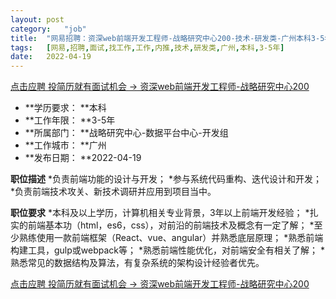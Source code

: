 ```yaml
---
layout:	post
category:	"job"
title:	"网易招聘：资深web前端开发工程师-战略研究中心200-技术-研发类-广州本科3-5年"
tags:	[网易,招聘,面试,找工作,工作,内推,技术,研发类,广州,本科,3-5年]
date:	2022-04-19
---
```


[点击应聘 投简历就有面试机会 -> 资深web前端开发工程师-战略研究中心200](http://mobile.bole.netease.com/bole/boleDetail?id=21519&employeeId=346f03c3cda5f04c&key=all)



- **学历要求： **本科
- **工作年限： **3-5年
- **所属部门： **战略研究中心-数据平台中心-开发组
- **工作城市： **广州
- **发布日期： **2022-04-19



**职位描述**
*负责前端功能的设计与开发；
*参与系统代码重构、迭代设计和开发；
*负责前端技术攻关、新技术调研并应用到项目当中。



**职位要求**
*本科及以上学历，计算机相关专业背景，3年以上前端开发经验；
*扎实的前端基本功（html，es6，css），对前沿的前端技术及概念有一定了解；
*至少熟练使用一款前端框架（React、vue、angular）并熟悉底层原理；
*熟悉前端构建工具，gulp或webpack等；
*熟悉前端性能优化，对前端安全有相关了解；
*熟悉常见的数据结构及算法，有复杂系统的架构设计经验者优先。



[点击应聘 投简历就有面试机会 -> 资深web前端开发工程师-战略研究中心200](http://mobile.bole.netease.com/bole/boleDetail?id=21519&employeeId=346f03c3cda5f04c&key=all)